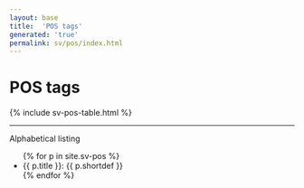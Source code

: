 ```yaml
---
layout: base
title:  'POS tags'
generated: 'true'
permalink: sv/pos/index.html
---
```


# POS tags

{% include sv-pos-table.html %}

----------

Alphabetical listing

<ul>
{% for p in site.sv-pos %}
  <li><a>{{ p.title }}</a>: {{ p.shortdef }}</li>
{% endfor %}
</ul>
